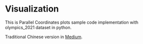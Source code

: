 # Visualization

This is Parallel Coordinates plots sample code implementation with olympics_2021 dataset in python. 

Traditional Chinese version in 
[Medium](https://medium.com/%E9%9A%A8%E7%AD%86%E8%B6%A3%E4%BA%8B/%E8%A6%96%E8%A6%BA%E5%8C%96%E6%95%B8%E6%93%9A-%E5%B9%B3%E8%A1%8C%E5%BA%A7%E6%A8%99%E5%9C%96-1a4de199ec61).



